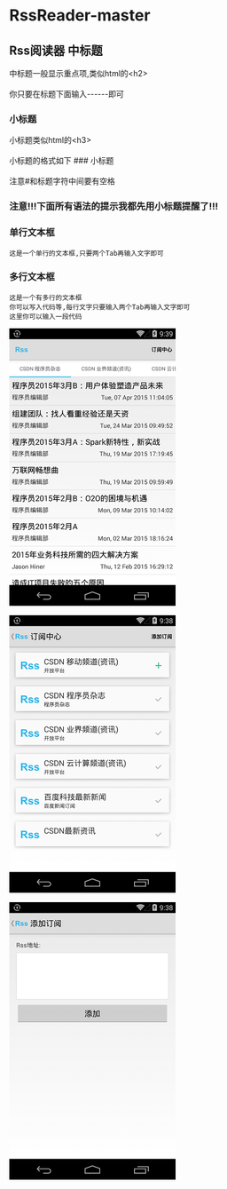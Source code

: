 # RssReader-master
Rss阅读器
中标题  
-----------------------------------  
  中标题一般显示重点项,类似html的\<h2\><br />  
  你只要在标题下面输入------即可  
    
### 小标题  
  小标题类似html的\<h3\><br />  
  小标题的格式如下 ### 小标题<br />  
  注意#和标题字符中间要有空格  
  
### 注意!!!下面所有语法的提示我都先用小标题提醒了!!!   
  
### 单行文本框  
    这是一个单行的文本框,只要两个Tab再输入文字即可  
          
### 多行文本框    
    这是一个有多行的文本框  
    你可以写入代码等,每行文字只要输入两个Tab再输入文字即可  
    这里你可以输入一段代码  
![image](https://github.com/Deng-wulin/RssReader-master/raw/master/image/rss_list.png)

![image](https://github.com/Deng-wulin/RssReader-master/raw/master/image/rss_center.png)

![image](https://github.com/Deng-wulin/RssReader-master/raw/master/image/rss_add.png)